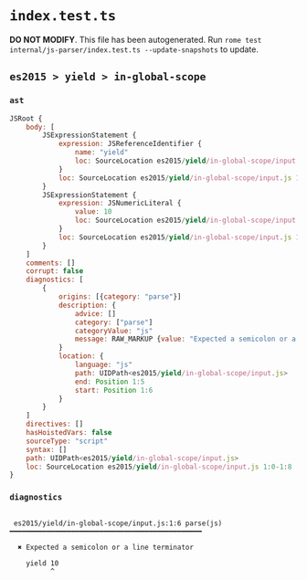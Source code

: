 # `index.test.ts`

**DO NOT MODIFY**. This file has been autogenerated. Run `rome test internal/js-parser/index.test.ts --update-snapshots` to update.

## `es2015 > yield > in-global-scope`

### `ast`

```javascript
JSRoot {
	body: [
		JSExpressionStatement {
			expression: JSReferenceIdentifier {
				name: "yield"
				loc: SourceLocation es2015/yield/in-global-scope/input.js 1:0-1:5 (yield)
			}
			loc: SourceLocation es2015/yield/in-global-scope/input.js 1:0-1:5
		}
		JSExpressionStatement {
			expression: JSNumericLiteral {
				value: 10
				loc: SourceLocation es2015/yield/in-global-scope/input.js 1:6-1:8
			}
			loc: SourceLocation es2015/yield/in-global-scope/input.js 1:6-1:8
		}
	]
	comments: []
	corrupt: false
	diagnostics: [
		{
			origins: [{category: "parse"}]
			description: {
				advice: []
				category: ["parse"]
				categoryValue: "js"
				message: RAW_MARKUP {value: "Expected a semicolon or a line terminator"}
			}
			location: {
				language: "js"
				path: UIDPath<es2015/yield/in-global-scope/input.js>
				end: Position 1:5
				start: Position 1:6
			}
		}
	]
	directives: []
	hasHoistedVars: false
	sourceType: "script"
	syntax: []
	path: UIDPath<es2015/yield/in-global-scope/input.js>
	loc: SourceLocation es2015/yield/in-global-scope/input.js 1:0-1:8
}
```

### `diagnostics`

```

 es2015/yield/in-global-scope/input.js:1:6 parse(js) ━━━━━━━━━━━━━━━━━━━━━━━━━━━━━━━━━━━━━━━━━━━━━━━

  ✖ Expected a semicolon or a line terminator

    yield 10
          ^


```
